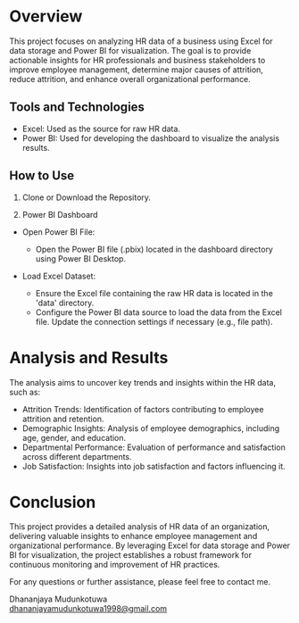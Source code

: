 # Overview
This project focuses on analyzing HR data of a business using Excel for data storage and Power BI for visualization. The goal is to provide actionable insights for HR professionals and business stakeholders to improve employee management, determine major causes of attrition, reduce attrition, and enhance overall organizational performance.

## Tools and Technologies
- Excel: Used as the source for raw HR data.
- Power BI: Used for developing the dashboard to visualize the analysis results.

## How to Use
1. Clone or Download the Repository.
   
2. Power BI Dashboard
- Open Power BI File:
  - Open the Power BI file (.pbix) located in the dashboard directory using Power BI Desktop.

- Load Excel Dataset:
  - Ensure the Excel file containing the raw HR data is located in the 'data' directory.
  - Configure the Power BI data source to load the data from the Excel file. Update the connection settings if necessary (e.g., file path).
 
# Analysis and Results
The analysis aims to uncover key trends and insights within the HR data, such as:

- Attrition Trends: Identification of factors contributing to employee attrition and retention.
- Demographic Insights: Analysis of employee demographics, including age, gender, and education.
- Departmental Performance: Evaluation of performance and satisfaction across different departments.
- Job Satisfaction: Insights into job satisfaction and factors influencing it.

# Conclusion
This project provides a detailed analysis of HR data of an organization, delivering valuable insights to enhance employee management and organizational performance. By leveraging Excel for data storage and Power BI for visualization, the project establishes a robust framework for continuous monitoring and improvement of HR practices.

For any questions or further assistance, please feel free to contact me.

Dhananjaya Mudunkotuwa   
dhananjayamudunkotuwa1998@gmail.com

